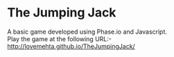# The Jumping Jack
A basic game developed using Phase.io and Javascript.<br>
Play the game at the following URL:- http://lovemehta.github.io/TheJumpingJack/
